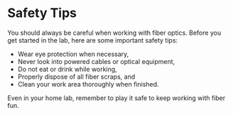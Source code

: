 # Safety Tips

You should always be careful when working with fiber optics. Before you get started in the lab, here are some important safety tips:

- Wear eye protection when necessary,
- Never look into powered cables or optical equipment,
- Do not eat or drink while working,
- Properly dispose of all fiber scraps, and
- Clean your work area thoroughly when finished.

Even in your home lab, remember to play it safe to keep working with fiber fun.
